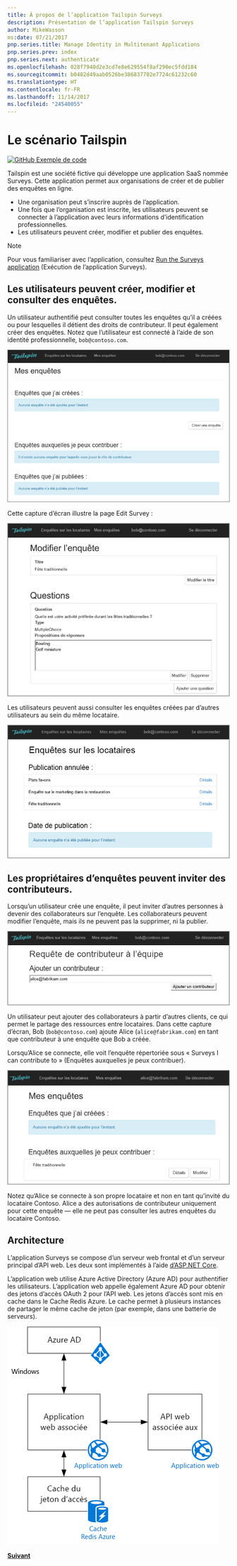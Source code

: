 ```yaml
---
title: À propos de l’application Tailspin Surveys
description: Présentation de l’application Tailspin Surveys
author: MikeWasson
ms:date: 07/21/2017
pnp.series.title: Manage Identity in Multitenant Applications
pnp.series.prev: index
pnp.series.next: authenticate
ms.openlocfilehash: 028f7940d2e3cd7e8e629554f8af290ec5fdd184
ms.sourcegitcommit: b0482d49aab0526be386837702e7724c61232c60
ms.translationtype: HT
ms.contentlocale: fr-FR
ms.lasthandoff: 11/14/2017
ms.locfileid: "24540055"
---
```

# <a name="the-tailspin-scenario"></a>Le scénario Tailspin

[![GitHub](../_images/github.png) Exemple de code][sample application]

Tailspin est une société fictive qui développe une application SaaS nommée Surveys. Cette application permet aux organisations de créer et de publier des enquêtes en ligne.

* Une organisation peut s’inscrire auprès de l’application.
* Une fois que l’organisation est inscrite, les utilisateurs peuvent se connecter à l’application avec leurs informations d’identification professionnelles.
* Les utilisateurs peuvent créer, modifier et publier des enquêtes.

> [!NOTE]
> Pour vous familiariser avec l’application, consultez [Run the Surveys application] (Exécution de l’application Surveys).
> 
> 

## <a name="users-can-create-edit-and-view-surveys"></a>Les utilisateurs peuvent créer, modifier et consulter des enquêtes.
Un utilisateur authentifié peut consulter toutes les enquêtes qu’il a créées ou pour lesquelles il détient des droits de contributeur. Il peut également créer des enquêtes. Notez que l’utilisateur est connecté à l’aide de son identité professionnelle, `bob@contoso.com`.

![Application Surveys](./images/surveys-screenshot.png)

Cette capture d’écran illustre la page Edit Survey :

![Modifier l’enquête](./images/edit-survey.png)

Les utilisateurs peuvent aussi consulter les enquêtes créées par d’autres utilisateurs au sein du même locataire.

![Enquêtes client](./images/tenant-surveys.png)

## <a name="survey-owners-can-invite-contributors"></a>Les propriétaires d’enquêtes peuvent inviter des contributeurs.
Lorsqu’un utilisateur crée une enquête, il peut inviter d’autres personnes à devenir des collaborateurs sur l’enquête. Les collaborateurs peuvent modifier l’enquête, mais ils ne peuvent pas la supprimer, ni la publier.  

![Ajouter un collaborateur](./images/add-contributor.png)

Un utilisateur peut ajouter des collaborateurs à partir d’autres clients, ce qui permet le partage des ressources entre locataires. Dans cette capture d’écran, Bob (`bob@contoso.com`) ajoute Alice (`alice@fabrikam.com`) en tant que contributeur à une enquête que Bob a créée.

Lorsqu’Alice se connecte, elle voit l’enquête répertoriée sous « Surveys I can contribute to » (Enquêtes auxquelles je peux contribuer).

![Collaborateur de l’enquête](./images/contributor.png)

Notez qu’Alice se connecte à son propre locataire et non en tant qu’invité du locataire Contoso. Alice a des autorisations de contributeur uniquement pour cette enquête &mdash; elle ne peut pas consulter les autres enquêtes du locataire Contoso.

## <a name="architecture"></a>Architecture
L’application Surveys se compose d’un serveur web frontal et d’un serveur principal d’API web. Les deux sont implémentés à l’aide [d’ASP.NET Core].

L’application web utilise Azure Active Directory (Azure AD) pour authentifier les utilisateurs. L’application web appelle également Azure AD pour obtenir des jetons d’accès OAuth 2 pour l’API web. Les jetons d’accès sont mis en cache dans le Cache Redis Azure. Le cache permet à plusieurs instances de partager le même cache de jeton (par exemple, dans une batterie de serveurs).

![Architecture](./images/architecture.png)

[**Suivant**][authentication]

<!-- Links -->

[authentication]: authenticate.md

[Run the Surveys application]: ./run-the-app.md
[d’ASP.NET Core]: /aspnet/core
[sample application]: https://github.com/mspnp/multitenant-saas-guidance
